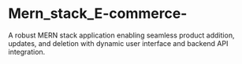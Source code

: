 # Mern_stack_E-commerce-
 A robust MERN stack application enabling seamless product addition, updates, and deletion with dynamic user interface and backend API integration.
